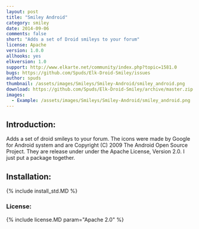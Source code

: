 ```yaml
---
layout: post
title: "Smiley Android"
category: smiley
date: 2014-09-06
comments: false
short: "Adds a set of Droid smileys to your forum"
license: Apache
version: 1.0.0
allhooks: yes
elkversion: 1.0
support: http://www.elkarte.net/community/index.php?topic=1581.0
bugs: https://github.com/Spuds/Elk-Droid-Smiley/issues
author: spuds
thumbnail: /assets/images/Smileys/Smiley-Android/smiley_android.png
download: https://github.com/Spuds/Elk-Droid-Smiley/archive/master.zip
images:
  - Example: /assets/images/Smileys/Smiley-Android/smiley_android.png
---
```


## Introduction:
Adds a set of droid smileys to your forum. The icons were made by Google for Android system and are Copyright (C) 2009 The Android Open Source Project. They are release under under the Apache License, Version 2.0.  I just put a package together.

## Installation:
{% include install_std.MD %}

### License:
{% include license.MD param="Apache 2.0" %}